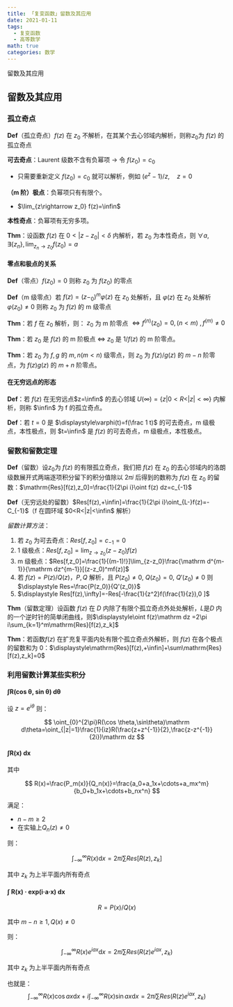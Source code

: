 ```yaml
---
title: 「复变函数」留数及其应用
date: 2021-01-11
tags:
  - 复变函数
  - 高等数学
math: true
categories: 数学
---
```


留数及其应用

<!-- more -->

## 留数及其应用

### 孤立奇点

**Def**（孤立奇点）$f(z)$ 在 $z_0$ 不解析，在其某个去心邻域内解析，则称$z_0$为 $f(z)$ 的孤立奇点

**可去奇点**：Laurent 级数不含有负幂项 -> 令 $f(z_0)=c_0$

- 只需要重新定义 $f(z_0)=c_0$ 就可以解析，例如 $(e^z-1) / z,\quad z=0$

**（m 阶）极点**：负幂项只有有限个。

- $\lim_{z\rightarrow z_0} f(z)=\infin$

**本性奇点**：负幂项有无穷多项。

**Thm**：设函数 $f(z)$ 在 $0<|z-z_0|<\delta$ 内解析，若 $z_0$ 为本性奇点，则 $\forall a,\exists\{z_n\},\lim_{z_n\rightarrow z_0}f(z_0) = a$

#### 零点和极点的关系

**Def**（零点）$f(z_0)=0$ 则称 $z_0$ 为 $f(z_0)$ 的零点

**Def**（m 级零点）若 $f(z)=(z-_0)^m\varphi(z)$ 在 $z_0$ 处解析，且 $\varphi(z)$ 在 $z_0$ 处解析 $\varphi(z_0)\ne0$ 则称 $z_0$ 为 $f(z)$ 的 m 级零点

**Thm**：若 $f$ 在 $z_0$ 解析，则： $z_0$ 为 m 阶零点 $\iff f^{(n)}(z_0)=0, (n < m)~,f^{(m)}\ne 0$

**Thm**：若 $z_0$ 是 $f(z)$ 的 m 阶极点 $\iff$ $z_0$ 是 $1/f(z)$ 的 m 阶零点。

**Thm**：若 $z_0$ 为 $f,g$ 的 $m, n (m<n)$ 级零点，则 $z_0$ 为 $f(z)/g(z)$ 的 $m - n$ 阶零点，为 $f(z)g(z)$ 的 $m+n$ 阶零点。

#### 在无穷远点的形态

**Def**：若 $f(z)$ 在无穷远点$z=\infin$ 的去心邻域 $U(\infty)=\{z|0<R<|z|<\infty\}$ 内解析，则称 $\infin$ 为 f 的孤立奇点。

**Def**：若 $t=0$ 是 $\displaystyle\varphi(t)=f(\frac 1 t)$ 的可去奇点，m 级极点，本性极点，则 $t=\infin$ 是 $f(z)$ 的可去奇点，m 级极点，本性极点。

### 留数和留数定理

**Def**（留数）设$z_0$为 $f(z)$ 的有限孤立奇点，我们把 $f(z)$ 在 $z_0$ 的去心邻域内的洛朗级数展开式两端逐项积分留下的积分值除以 $2\pi i$ 后得到的数称为 $f(z)$ 在 $z_0$ 的留数：$\mathrm{Res}[f(z),z_0]=\frac{1}{2\pi i}\oint f(z) dz=c_{-1}$

**Def**（无穷远处的留数）$Res[f(z),+\infin]=\frac{1}{2\pi i}\oint_{L-}f(z)=-C_{-1}$（f 在圆环域 $0<R<|z|<\infin$ 解析）

*留数计算方法*：

1. 若 $z_0$ 为可去奇点：$Res[f,z_0]=c_{-1}=0$
2. 1 级极点：$Res[f,z_0]=\lim_{z\rightarrow z_0}(z-z_0)f(z)$
3. m 级极点：$Res[f,z_0]=\frac{1}{(m-1)!}]\lim_{z-z_0}\frac{\mathrm d^{m-1}}{\mathrm dz^{m-1}}[(z-z_0)^mf(z)]$
4. 若 $f(z)=P(z)/Q(z)$，$P,Q$ 解析，且 $P(z_0)\ne 0,~Q(z_0) = 0,~Q'(z_0)\ne 0$ 则 $\displaystyle Res=\frac{P(z_0)}{Q'(z_0)}$
5. $\displaystyle Res[f(z),\infty]=-Res[-\frac{1}{z^2}f(\frac{1}{z}),0 ]$

**Thm**（留数定理）设函数 $f(z)$ 在 $D$ 内除了有限个孤立奇点外处处解析，$L$是$D$ 内的一个逆时针的简单闭曲线，则$\displaystyle\oint f(z)\mathrm dz =2\pi i\sum_{k=1}^m\mathrm{Res}[f(z),z_k]$

**Thm**：若函数$f(z)$ 在扩充复平面内处有限个孤立奇点外解析，则 $f(z)$ 在各个极点的留数和为 0：$\displaystyle\mathrm{Res}[f(z),+\infin]+\sum\mathrm{Res}[f(z),z_k]=0$

### 利用留数计算某些实积分

#### ∫R(cos θ, sin θ) dθ

设 $z=e^{i\theta}$ 则：

$$
\oint_{0}^{2\pi}R(\cos \theta,\sin\theta)\mathrm d\theta=\oint_{|z|=1}\frac{1}{iz}R(\frac{z+z^{-1}}{2},\frac{z-z^{-1}}{2i})\mathrm dz
$$

#### ∫R(x) dx

其中

$$
R(x)=\frac{P_m(x)}{Q_n(x)}=\frac{a_0+a_1x+\cdots+a_mx^m}{b_0+b_1x+\cdots+b_nx^n}
$$

满足：

- $n-m\ge2$
- 在实轴上$Q_n(z)\ne 0$

则：

$$
\int_{-\infty}^{\infty}R(x)\mathrm dx =2\pi i\sum Res[R(z),z_k]
$$

其中 $z_k$ 为上半平面内所有奇点

#### ∫ R(x) · exp(i·a·x) dx

$$
R=P(x)/Q(x)
$$

其中 $m-n\ge 1,Q(x)\ne 0$

则：

$$
\int_{-\infty}^{\infty}R(x)e^{iax}\mathrm dx = 2\pi i\sum Res(R(z)e^{iax},z_k)
$$

其中 $z_k$ 为上半平面内所有奇点

也就是：
$$
\int_{-\infty}^{\infty}R(x)\cos ax\mathrm dx+i\int_{-\infty}^{\infty}R(x)\sin ax\mathrm dx = 2\pi i\sum Res(R(z)e^{iax},z_k)
$$
